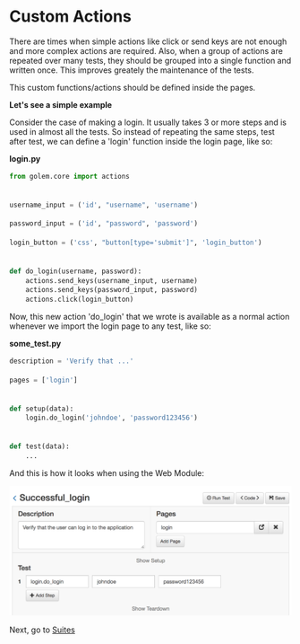 Custom Actions
==================================================

There are times when simple actions like click or send keys are not enough and more complex actions are required. Also, when a group of actions are repeated over many tests, they should be grouped into a single function and written once. This improves greately the maintenance of the tests.

This custom functions/actions should be defined inside the pages.

**Let's see a simple example**

Consider the case of making a login. It usually takes 3 or more steps and is used in almost all the tests. So instead of repeating the same steps, test after test, we can define a 'login' function inside the login page, like so:

**login.py**
```python
from golem.core import actions


username_input = ('id', "username", 'username')

password_input = ('id', "password", 'password')

login_button = ('css', "button[type='submit']", 'login_button')


def do_login(username, password):
    actions.send_keys(username_input, username)
    actions.send_keys(password_input, password)
    actions.click(login_button)

```

Now, this new action 'do_login' that we wrote is available as a normal action whenever we import the login page to any test, like so:


**some_test.py**
```python
description = 'Verify that ...'

pages = ['login']


def setup(data):
    login.do_login('johndoe', 'password123456')


def test(data):
    ...

```

And this is how it looks when using the Web Module:

![using-a-custom-function](_static/img/using-a-custom-function.png "Using A Custom Function")



Next, go to [Suites](suites.html)
